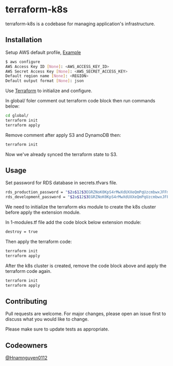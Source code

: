 # terraform-k8s

terraform-k8s is a codebase for managing application's infrastructure.

## Installation

Setup AWS default profile, [Example](https://docs.aws.amazon.com/cli/latest/userguide/cli-chap-welcome.html)

```bash
$ aws configure
AWS Access Key ID [None]: <AWS_ACCESS_KEY_ID>
AWS Secret Access Key [None]: <AWS_SECRET_ACCESS_KEY>
Default region name [None]: <REGION>
Default output format [None]: json
```

Use [Terraform](https://developer.hashicorp.com/terraform?product_intent=terraform) to initialize and configure.

In global/ foler comment out terraform code block then run commands below:

```bash
cd global/
terraform init
terraform apply
```

Remove comment after apply S3 and DynamoDB then:

```bash
terraform init
```

Now we've already synced the terraform state to S3.

## Usage

Set password for RDS database in secrets.tfvars file.

```bash
rds_production_password = "$2a$12$3EGRZNoK0KpS4rMwXdUXXeQmPqUzcmbwxJFFmFD7vksEYwucJvmwq"
rds_development_password = "$2a$12$3EGRZNoK0KpS4rMwXdUXXeQmPqUzcmbwxJFFmFD7vksEYwucJvmwq"
```

We need to initialize the terraform eks module to create the k8s cluster before apply the extension module.

In 1-modules.tf file add the code block below extension module:

```bash
destroy = true
```

Then apply the terraform code:

```bash
terraform init
terraform apply
```

After the k8s cluster is created, remove the code block above and apply the terraform code again.

```bash
terraform init
terraform apply
```

## Contributing

Pull requests are welcome. For major changes, please open an issue first
to discuss what you would like to change.

Please make sure to update tests as appropriate.

## Codeowners

[@Hnamnguyen0112](https://github.com/Hnamnguyen0112)
